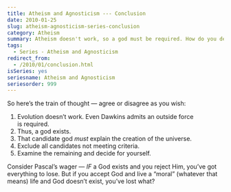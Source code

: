 ```yaml
---
title: Atheism and Agnosticism --- Conclusion
date: 2010-01-25
slug: atheism-agnosticism-series-conclusion
category: Atheism
summary: Atheism doesn't work, so a god must be required. How do you determine which god?
tags: 
  - Series - Atheism and Agnosticism
redirect_from:
  - /2010/01/conclusion.html
isSeries: yes
seriesname: Atheism and Agnosticism
seriesorder: 999
---
```




So here’s the train of thought — agree or disagree as you wish:

1.  Evolution doesn’t work. Even Dawkins admits an outside force is required.
2.  Thus, a god exists.
3.  That candidate god *must* explain the creation of the universe.
4.  Exclude all candidates not meeting criteria.
5.  Examine the remaining and decide for yourself.

Consider Pascal’s wager — *IF* a God exists and you reject Him, you’ve got everything to lose. But if you accept God and live a “moral” (whatever that means) life and God doesn’t exist, you’ve lost what?
